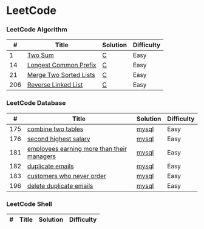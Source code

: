 LeetCode
========


### LeetCode Algorithm

| # | Title | Solution | Difficulty |
|---| ----- | -------- | ---------- |
|1|[Two Sum](https://leetcode.com/problems/two-sum/)| [C](./algorithms/cpp/twoSum/twoSum.c)|Easy|
|14|[Longest Common Prefix](https://leetcode.com/problems/longest-common-prefix/)| [C](./algorithms/cpp/longestCommonPrefix/longestCommonPrefix.c)|Easy|
|21|[Merge Two Sorted Lists](https://leetcode.com/problems/merge-two-sorted-lists/)| [C](./algorithms/cpp/mergeTwoSortedLists/MergeTwoLists.c)|Easy|
|206|[Reverse Linked List](https://leetcode.com/problems/reverse-linked-list/)| [C](./algorithms/cpp/reverseLinkedList/ReverseLinkedList.c)|Easy|

### LeetCode Database
| # | Title | Solution | Difficulty |
|---| ----- | -------- | ---------- |
|175|[combine two tables](https://leetcode.com/problems/combine-two-tables/)| [mysql](./database/mysql/combine-two-tables/combine-two-tables.sql)|Easy|
|176|[second highest salary](https://leetcode.com/problems/second-highest-salary/)| [mysql](./database/mysql/second-highest-salary/second-highest-salary.sql)|Easy|
|181|[employees earning more than their managers](https://leetcode.com/problems/employees-earning-more-than-their-managers/)| [mysql](./database/mysql/employees-earning-more-than-their-managers/employees-earning-more-than-their-managers.sql)|Easy|
|182|[duplicate emails](https://leetcode.com/problems/duplicate-emails/)| [mysql](./database/mysql/duplicate-emails/duplicate-emails.sql)|Easy|
|183|[customers who never order](https://leetcode.com/problems/customers-who-never-order/)| [mysql](./database/mysql/customers-who-never-order/customers-who-never-order.sql)|Easy|
|196|[delete duplicate emails](https://leetcode.com/problems/delete-duplicate-emails/)| [mysql](./database/mysql/delete-duplicate-emails/delete-duplicate-emails.sql)|Easy|


### LeetCode Shell
| # | Title | Solution | Difficulty |
|---| ----- | -------- | ---------- |



